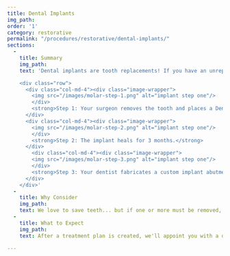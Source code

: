 ```yaml
---
title: Dental Implants
img_path:
order: '1'
category: restorative
permalink: "/procedures/restorative/dental-implants/"
sections:
  -
    title: Summary
    img_path:
    text: 'Dental implants are tooth replacements! If you have an unrepairable or unsavable tooth, we will likely be discussing dental implants with you. As a first line treatment for tooth loss, we no longer recommend substituting for teeth, we recommend replacing them to maintain the health of your mouth. Dental implant treatment is one of the most successful treatments in medicine or dentistry today!

    <div class="row">
      <div class="col-md-4"><div class="image-wrapper">
        <img src="/images/molar-step-1.png" alt="implant step one"/>
        </div>
        <strong>Step 1: Your surgeon removes the tooth and places a Dental Implant.</strong>
      </div>
      <div class="col-md-4"><div class="image-wrapper">
        <img src="/images/molar-step-2.png" alt="implant step one"/>
        </div>
        <strong>Step 2: The implant heals for 3 months.</strong>
      </div>
        <div class="col-md-4"><div class="image-wrapper">
        <img src="/images/molar-step-3.png" alt="implant step one"/>
        </div>
        <strong>Step 3: Your dentist fabricates a custom implant abutment and restoration.</strong>
      </div>
    </div>'
  -
    title: Why Consider
    img_path:
    text: We love to save teeth... but if one or more must be removed, replacing them is the best way! Dental implants restore the natural look and feel of your teeth and preserve the underlying bone and gum tissue. All other treatments can contribute to further tooth loss and will not preserve the jaw bone. There is no comparison to dental implant treatment!
  -
    title: What to Expect
    img_path:
    text: After a treatment plan is created, we'll appoint you with a qualified surgeon to discuss the placement of your dental implant(s). When healing is completed, we'll place your new teeth on the implants. It's really one of the simplest treatments we provide and as a dentist and surgeon team, we want to make sure you have an excellent experience!

---
```

